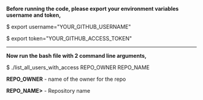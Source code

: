 <b>Before running the code, please export your environment variables username and token,</b>

$ export username="YOUR_GITHUB_USERNAME"

$ export token="YOUR_GITHUB_ACCESS_TOKEN"

<hr>
<b>Now run the bash file with 2 command line arguments, </b>


$ ./list_all_users_with_access REPO_OWNER REPO_NAME


<b>REPO_OWNER</b> - name of the owner for the repo

<b>REPO_NAME></b> - Repository name
